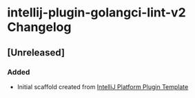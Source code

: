 <!-- Keep a Changelog guide -> https://keepachangelog.com -->

# intellij-plugin-golangci-lint-v2 Changelog

## [Unreleased]
### Added
- Initial scaffold created from [IntelliJ Platform Plugin Template](https://github.com/JetBrains/intellij-platform-plugin-template)
